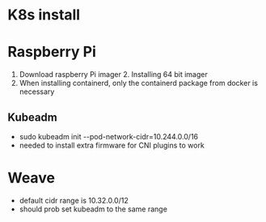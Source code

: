 # K8s install

# Raspberry Pi

1. Download raspberry Pi imager 
    2. Installing 64 bit imager
1. When installing containerd, only the containerd package from docker is necessary

## Kubeadm

* sudo kubeadm init --pod-network-cidr=10.244.0.0/16
* needed to install extra firmware for CNI plugins to work 

# Weave

* default cidr range is 10.32.0.0/12
* should prob set kubeadm to the same range
